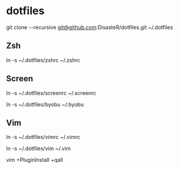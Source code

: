 # dotfiles

git clone --recursive git@github.com:DisasteR/dotfiles.git ~/.dotfiles

## Zsh
ln -s ~/.dotfiles/zshrc ~/.zshrc

## Screen
ln -s ~/.dotfiles/screenrc ~/.screenrc

ln -s ~/.dotfiles/byobu ~/.byobu      

## Vim
ln -s ~/.dotfiles/vimrc ~/.vimrc

ln -s ~/.dotfiles/vim ~/.vim

vim +PluginInstall +qall
